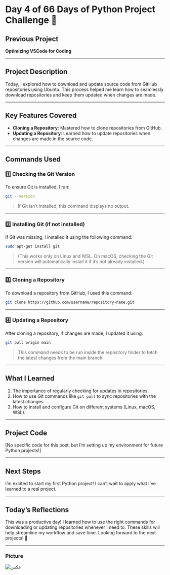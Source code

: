 
# Day 4 of 66 Days of Python Project Challenge 🎯

## Previous Project  
**Optimizing VSCode for Coding**

---

## Project Description  
Today, I explored how to download and update source code from GitHub repositories using Ubuntu. This process helped me learn how to seamlessly download repositories and keep them updated when changes are made.

---

## Key Features Covered  
- **Cloning a Repository**: Mastered how to clone repositories from GitHub.  
- **Updating a Repository**: Learned how to update repositories when changes are made in the source code.

---

## Commands Used  

### 1️⃣ Checking the Git Version  
To ensure Git is installed, I ran:  
```bash
git --version
```  
> If Git isn’t installed, this command displays no output.

---

### 2️⃣ Installing Git (if not installed)  
If Git was missing, I installed it using the following command:  
```bash
sudo apt-get install git
```  
> (This works only on Linux and WSL. On macOS, checking the Git version will automatically install it if it’s not already installed.)

---

### 3️⃣ Cloning a Repository  
To download a repository from GitHub, I used this command:  
```bash
git clone https://github.com/username/repository-name.git
```

---

### 4️⃣ Updating a Repository  
After cloning a repository, if changes are made, I updated it using:  
```bash
git pull origin main
```  
> This command needs to be run inside the repository folder to fetch the latest changes from the main branch.

---

## What I Learned  
1. The importance of regularly checking for updates in repositories.  
2. How to use Git commands like `git pull` to sync repositories with the latest changes.  
3. How to install and configure Git on different systems (Linux, macOS, WSL).

---

## Project Code  
[No specific code for this post, but I’m setting up my environment for future Python projects!]  

---

## Next Steps  
I’m excited to start my first Python project! I can’t wait to apply what I’ve learned to a real project.

---

## Today’s Reflections  
This was a productive day! I learned how to use the right commands for downloading or updating repositories whenever I need to. These skills will help streamline my workflow and save time. Looking forward to the next projects! 🚀


---
### Picture
![عکس](https://s8.uupload.ir/files/screenshot_2024-12-20_115923_9m28.png)